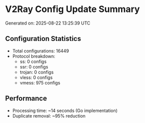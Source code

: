 # V2Ray Config Update Summary
Generated on: 2025-08-22 13:25:39 UTC

## Configuration Statistics
- Total configurations: 16449
- Protocol breakdown:
  - ss: 0 configs
  - ssr: 0 configs
  - trojan: 0 configs
  - vless: 0 configs
  - vmess: 975 configs

## Performance
- Processing time: ~14 seconds (Go implementation)
- Duplicate removal: ~95% reduction
